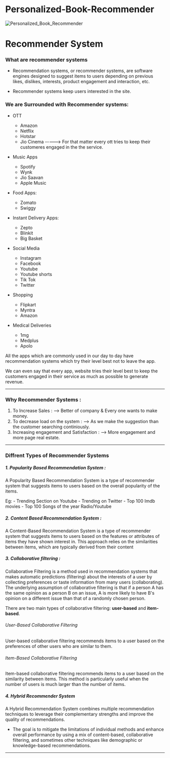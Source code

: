 # Personalized-Book-Recommender
![Personalized_Book_Recommender](https://github.com/user-attachments/assets/c0692287-918a-450f-8ade-fef14acf00ee)
# Recommender System 

### What are recommender systems 

- Recommendation systems, or recommender systems, are software engines designed to suggest items to users depending on previous likes, dislikes, interests, product engagement and interaction, etc. 

- Recommender systems keep users interested in the site.

### We are Surrounded with Recommender systems: 

- OTT 
    - Amazon
    - Netflix 
    - Hotstar 
    - Jio Cinema
    -----> For that matter every ott tries to keep their customeres engaged in the the service.

- Music Apps
    - Spotify 
    - Wynk 
    - Jio Saavan 
    - Apple Music 

- Food Apps: 
    - Zomato 
    - Swiggy 

- Instant Delivery Apps: 
    - Zepto 
    - Blinkit
    - Big Basket 

- Social Media 
    - Instagram 
    - Facebook 
    - Youtube 
    - Youtube shorts 
    - Tik Tok 
    - Twitter

- Shopping 
    - Flipkart 
    - Myntra
    - Amazon 

- Medical Deliveries 
    - 1mg 
    - Medplus 
    - Apolo 

All the apps which are commonly used in our day to day have recommendation systems which try their level best not to leave the app. 

We can even say that every app, website tries their level best to keep the customers engaged in their service as much as possible to generate revenue. 

---

### Why Recommender Systems : 

1. To Increase Sales : --> Better of company & Every one wants to make money. 
2. To decrease load on the system : --> As we make the suggestion than the customer searching continiously.
3. Increasing engagement and Satisfaction : --> More engagement and more page real estate.

--- 

### Diffrent Types of Recommender Systems 

##### 1. Popularity Based Recommendation System : 

A Popularity Based Recommendation System is a type of recommender system that suggests items to users based on the overall popularity of the items. 

Eg: - Trending Section on Youtube 
    - Trending on Twitter 
    - Top 100 Imdb movies 
    - Top 100 Songs of the year Radio/Youtube


##### 2. Content Based Recommendation System : 

A Content-Based Recommendation System is a type of recommender system that suggests items to users based on the features or attributes of items they have shown interest in. This approach relies on the similarities between items, which are typically derived from their content

##### 3. Collaborative filtering : 


Collaborative Filtering is a method used in recommendation systems that makes automatic predictions (filtering) about the interests of a user by collecting preferences or taste information from many users (collaborating). The underlying assumption of collaborative filtering is that if a person A has the same opinion as a person B on an issue, A is more likely to have B's opinion on a different issue than that of a randomly chosen person.

There are two main types of collaborative filtering: **user-based** and **item-based**.

###### User-Based Collaborative Filtering

User-based collaborative filtering recommends items to a user based on the preferences of other users who are similar to them.

###### Item-Based Collaborative Filtering

Item-based collaborative filtering recommends items to a user based on the similarity between items. This method is particularly useful when the number of users is much larger than the number of items.


##### 4. Hybrid Recommender System 

A Hybrid Recommendation System combines multiple recommendation techniques to leverage their complementary strengths and improve the quality of recommendations. 

- The goal is to mitigate the limitations of individual methods and enhance overall performance by using a mix of content-based, collaborative filtering, and sometimes other techniques like demographic or knowledge-based recommendations.

---
